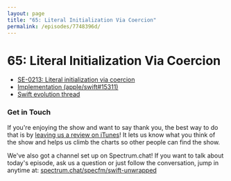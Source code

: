 ```yaml
---
layout: page
title: "65: Literal Initialization Via Coercion"
permalink: /episodes/7748396d/
---
```


# 65: Literal Initialization Via Coercion

* [SE-0213: Literal initialization via coercion](https://github.com/apple/swift-evolution/blob/master/proposals/0213-literal-init-via-coercion.md)
* [Implementation (apple/swift#15311)](https://github.com/apple/swift/pull/15311)
* [Swift evolution thread](https://forums.swift.org/t/literal-initialization-via-coercion/11251)

### Get in Touch

If you're enjoying the show and want to say thank you, the best way to do that is by [leaving us a review on iTunes](https://itunes.apple.com/us/podcast/swift-unwrapped/id1209817203?mt=2)! It lets us know what you think of the show and helps us climb the charts so other people can find the show.

We've also got a channel set up on Spectrum.chat! If you want to talk about today's episode, ask us a question or just follow the conversation, jump in anytime at: [spectrum.chat/specfm/swift-unwrapped](https://spectrum.chat/specfm/swift-unwrapped)
